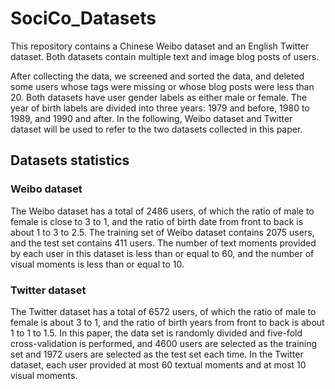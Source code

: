 # SociCo_Datasets
This repository contains a Chinese Weibo dataset and an English Twitter dataset. Both datasets contain multiple text and image blog posts of users.

After collecting the data, we screened and sorted the data, and deleted some users whose tags were missing or whose blog posts were less than 20. Both datasets have user gender labels as either male or female. The year of birth labels are divided into three years: 1979 and before, 1980 to 1989, and 1990 and after. In the following, Weibo dataset and Twitter dataset will be used to refer to the two datasets collected in this paper.

## Datasets statistics
### Weibo dataset
The Weibo dataset has a total of 2486 users, of which the ratio of male to female is close to 3 to 1, and the ratio of birth date from front to back is about 1 to 3 to 2.5. The training set of Weibo dataset contains 2075 users, and the test set contains 411 users. The number of text moments provided by each user in this dataset is less than or equal to 60, and the number of visual moments is less than or equal to 10.

### Twitter dataset
The Twitter dataset has a total of 6572 users, of which the ratio of male to female is about 3 to 1, and the ratio of birth years from front to back is about 1 to 1 to 1.5. In this paper, the data set is randomly divided and five-fold cross-validation is performed, and 4600 users are selected as the training set and 1972 users are selected as the test set each time. In the Twitter dataset, each user provided at most 60 textual moments and at most 10 visual moments.
